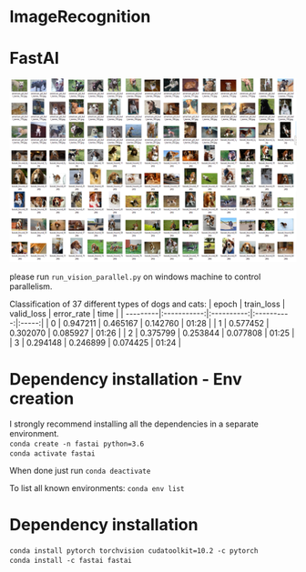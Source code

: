 # ImageRecognition


# FastAI
![alt text](https://github.com/sagasu/ImageRecognition/blob/master/DogsAndCats.png?raw=true)

please run `run_vision_parallel.py` on windows machine to control parallelism.

Classification of 37 different types of dogs and cats:
| epoch    | train_loss  | valid_loss | error_rate | time  |
| ---------|:-----------:|:----------:|:----------:|:-----:|
| 0        | 0.947211    | 0.465167   | 0.142760   | 01:28 | 
| 1        | 0.577452    | 0.302070   | 0.085927   | 01:26 |
| 2        | 0.375799    | 0.253844   | 0.077808   | 01:25 |
| 3        | 0.294148    | 0.246899   | 0.074425   | 01:24 |

# Dependency installation - Env creation
I strongly recommend installing all the dependencies in a separate environment.  
`conda create -n fastai python=3.6`  
`conda activate fastai`  

When done just run
`conda deactivate`

To list all known environments:
`conda env list`  

# Dependency installation
`conda install pytorch torchvision cudatoolkit=10.2 -c pytorch`  
`conda install -c fastai fastai`  
